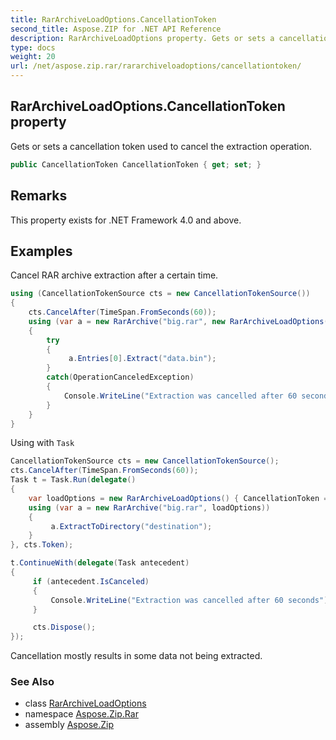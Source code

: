 ```yaml
---
title: RarArchiveLoadOptions.CancellationToken
second_title: Aspose.ZIP for .NET API Reference
description: RarArchiveLoadOptions property. Gets or sets a cancellation token used to cancel the extraction operation
type: docs
weight: 20
url: /net/aspose.zip.rar/rararchiveloadoptions/cancellationtoken/
---
```

## RarArchiveLoadOptions.CancellationToken property

Gets or sets a cancellation token used to cancel the extraction operation.

```csharp
public CancellationToken CancellationToken { get; set; }
```

## Remarks

This property exists for .NET Framework 4.0 and above.

## Examples

Cancel RAR archive extraction after a certain time.

```csharp
using (CancellationTokenSource cts = new CancellationTokenSource())
{
    cts.CancelAfter(TimeSpan.FromSeconds(60)); 
    using (var a = new RarArchive("big.rar", new RarArchiveLoadOptions() { CancellationToken = cts.Token }))
    {
        try
        {
             a.Entries[0].Extract("data.bin");
        }
        catch(OperationCanceledException)
        {
            Console.WriteLine("Extraction was cancelled after 60 seconds");
        }
    }
}
```

Using with `Task`

```csharp
CancellationTokenSource cts = new CancellationTokenSource();
cts.CancelAfter(TimeSpan.FromSeconds(60));
Task t = Task.Run(delegate()
{
    var loadOptions = new RarArchiveLoadOptions() { CancellationToken = cts.Token };
    using (var a = new RarArchive("big.rar", loadOptions))
    {
         a.ExtractToDirectory("destination");
    }
}, cts.Token);

t.ContinueWith(delegate(Task antecedent)
{
     if (antecedent.IsCanceled)
     {
         Console.WriteLine("Extraction was cancelled after 60 seconds");
     }

     cts.Dispose();
});
```

Cancellation mostly results in some data not being extracted.

### See Also

* class [RarArchiveLoadOptions](../)
* namespace [Aspose.Zip.Rar](../../rararchiveloadoptions/)
* assembly [Aspose.Zip](../../../)


